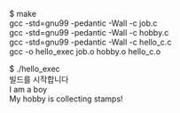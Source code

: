 $ make   
gcc -std=gnu99 -pedantic -Wall -c job.c   
gcc -std=gnu99 -pedantic -Wall -c hobby.c   
gcc -std=gnu99 -pedantic -Wall -c hello_c.c   
gcc -o hello_exec job.o hobby.o hello_c.o   

$ ./hello_exec    
빌드를 시작합니다   
I am a boy   
My hobby is collecting stamps!   
